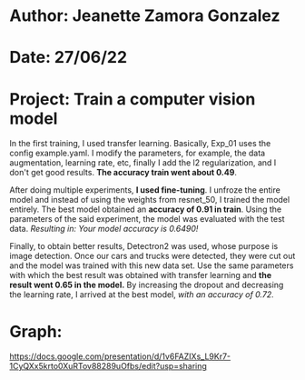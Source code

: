 # Author: Jeanette Zamora Gonzalez
# Date: 27/06/22
# Project: Train a computer vision model


In the first training, I used transfer learning. Basically, Exp_01 uses the config example.yaml.
I modify the parameters, for example, the data augmentation, learning rate, etc, finally I add the l2 regularization, and I don't get good results. **The accuracy train went about 0.49**. 


After doing multiple experiments, **I used fine-tuning**.
I unfroze the entire model and instead of using the weights from resnet_50, I trained the model entirely.
The best model obtained an **accuracy of 0.91 in train**.
Using the parameters of the said experiment, the model was evaluated with the test data. *Resulting in: Your model accuracy is 0.6490!*


Finally, to obtain better results, Detectron2 was used, whose purpose is image detection. Once our cars and trucks were detected, they were cut out and the model was trained with this new data set.
Use the same parameters with which the best result was obtained with transfer learning and **the result went 0.65 in the model.**
By increasing the dropout and decreasing the learning rate, I arrived at the best model, *with an accuracy of 0.72.*

# Graph:

https://docs.google.com/presentation/d/1v6FAZIXs_L9Kr7-1CyQXx5krto0XuRTov88289uOfbs/edit?usp=sharing


